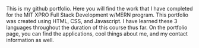 This is my github portfolio. Here you will find the work that I have completed for the MIT XPRO Full Stack Development w/MERN program. This portfolio was created using HTML, CSS, and Javascript. I have learned these 3 languages throughout the duration of this course thus far. On the portfolio page, you can find the applications, cool things about me, and my contact information as well.
